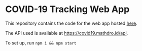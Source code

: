 # COVID-19 Tracking Web App

This repository contains the code for the web app hosted [here](https://shaimayshah.github.io/FIT-2/). 

The API used is available at https://covid19.mathdro.id/api. 

To set up, run ```npm i && npm start```